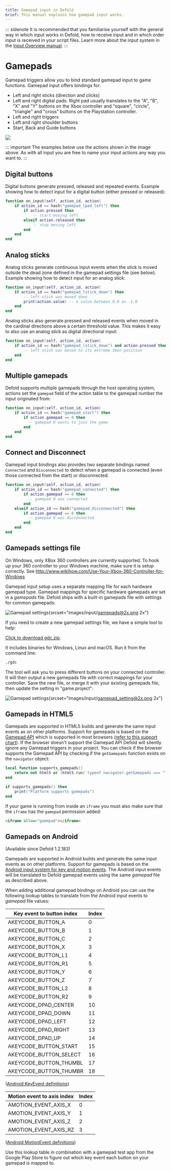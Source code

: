 ```yaml
---
title: Gamepad input in Defold
brief: This manual explains how gamepad input works.
---
```


::: sidenote
It is recommended that you familiarise yourself with the general way in which input works in Defold, how to receive input and in which order input is received in your script files. Learn more about the input system in the [Input Overview manual](/manuals/input).
:::

# Gamepads
Gamepad triggers allow you to bind standard gamepad input to game functions. Gamepad input offers bindings for:

- Left and right sticks (direction and clicks)
- Left and right digital pads. Right pad usually translates to the "A", "B", "X" and "Y" buttons on the Xbox controller and "square", "circle", "triangle" and "cross" buttons on the Playstation controller.
- Left and right triggers
- Left and right shoulder buttons
- Start, Back and Guide buttons

![](images/input/gamepad_bindings.png)

::: important
The examples below use the actions shown in the image above. As with all input you are free to name your input actions any way you want to.
:::

## Digital buttons
Digital buttons generate pressed, released and repeated events. Example showing how to detect input for a digital button (either pressed or released):

```lua
function on_input(self, action_id, action)
    if action_id == hash("gamepad_lpad_left") then
        if action.pressed then
            -- start moving left
        elseif action.released then
            -- stop moving left
        end
    end
end
```

## Analog sticks
Analog sticks generate continuous input events when the stick is moved outside the dead zone defined in the gamepad settings file (see below). Example showing how to detect input for an analog stick:

```lua
function on_input(self, action_id, action)
    if action_id == hash("gamepad_lstick_down") then
        -- left stick was moved down
        print(action.value) -- a value between 0.0 an -1.0
    end
end
```

Analog sticks also generate pressed and released events when moved in the cardinal directions above a certain threshold value. This makes it easy to also use an analog stick as digital directional input:

```lua
function on_input(self, action_id, action)
    if action_id == hash("gamepad_lstick_down") and action.pressed then
        -- left stick was moved to its extreme down position
    end
end
```

## Multiple gamepads
Defold supports multiple gamepads through the host operating system, actions set the `gamepad` field of the action table to the gamepad number the input originated from:

```lua
function on_input(self, action_id, action)
    if action_id == hash("gamepad_start") then
        if action.gamepad == 0 then
          -- gamepad 0 wants to join the game
        end
    end
end
```

## Connect and Disconnect
Gamepad input bindings also provides two separate bindings named `Connected` and `Disconnected` to detect when a gamepad is connected (even those connected from the start) or disconnected.

```lua
function on_input(self, action_id, action)
    if action_id == hash("gamepad_connected") then
        if action.gamepad == 0 then
          -- gamepad 0 was connected
        end
    elseif action_id == hash("gamepad_dicconnected") then
        if action.gamepad == 0 then
          -- gamepad 0 was dicconnected
        end
    end
end
```

## Gamepads settings file
On Windows, only XBox 360 controllers are currently supported. To hook up your 360 controller to your Windows machine, make sure it is setup correctly. See http://www.wikihow.com/Use-Your-Xbox-360-Controller-for-Windows

Gamepad input setup uses a separate mapping file for each hardware gamepad type. Gamepad mappings for specific hardware gamepads are set in a *gamepads* file. Defold ships with a built-in gamepads file with settings for common gamepads:

![Gamepad settings](images/input/gamepads.png){srcset="images/input/gamepads@2x.png 2x"}

If you need to create a new gamepad settings file, we have a simple tool to help:

[Click to download gdc.zip](https://forum.defold.com/t/big-thread-of-gamepad-testing/56032).

It includes binaries for Windows, Linux and macOS. Run it from the command line:

```sh
./gdc
```

The tool will ask you to press different buttons on your connected controller. It will then output a new gamepads file with correct mappings for your controller. Save the new file, or merge it with your existing gamepads file, then update the setting in "game.project":

![Gamepad settings](images/input/gamepad_setting.png){srcset="images/input/gamepad_setting@2x.png 2x"}

## Gamepads in HTML5
Gamepads are supported in HTML5 builds and generate the same input events as on other platforms. Support for gamepads is based on the [Gamepad API](https://www.w3.org/TR/gamepad/) which is supported in most browsers ([refer to this support chart](https://caniuse.com/?search=gamepad)). If the browser doesn't support the Gamepad API Defold will silently ignore any Gamepad triggers in your project. You can check if the browser supports the Gamepad API by checking if the `getGamepads` function exists on the `navigator` object:

```lua
local function supports_gamepads()
    return not html5 or (html5.run('typeof navigator.getGamepads === "function"') == "true")
end

if supports_gamepads() then
    print("Platform supports gamepads")
end
```

If your game is running from inside an `iframe` you must also make sure that the `iframe` has the `gamepad` permission added:

```html
<iframe allow="gamepad"></iframe>
```

## Gamepads on Android
(Available since Defold 1.2.183)

Gamepads are supported in Android builds and generate the same input events as on other platforms. Support for gamepads is based on the [Android input system for key and motion events](https://developer.android.com/training/game-controllers/controller-input). The Android input events will be translated to Defold gamepad events using the same *gamepad* file as described above.

When adding additional gamepad bindings on Android you can use the following lookup tables to translate from the Android input events to *gamepad* file values:

| Key event to button index   | Index |
|-----------------------------|-------|
| AKEYCODE_BUTTON_A           | 0     |
| AKEYCODE_BUTTON_B           | 1     |
| AKEYCODE_BUTTON_C           | 2     |
| AKEYCODE_BUTTON_X           | 3     |
| AKEYCODE_BUTTON_L1          | 4     |
| AKEYCODE_BUTTON_R1          | 5     |
| AKEYCODE_BUTTON_Y           | 6     |
| AKEYCODE_BUTTON_Z           | 7     |
| AKEYCODE_BUTTON_L2          | 8     |
| AKEYCODE_BUTTON_R2          | 9     |
| AKEYCODE_DPAD_CENTER        | 10    |
| AKEYCODE_DPAD_DOWN          | 11    |
| AKEYCODE_DPAD_LEFT          | 12    |
| AKEYCODE_DPAD_RIGHT         | 13    |
| AKEYCODE_DPAD_UP            | 14    |
| AKEYCODE_BUTTON_START       | 15    |
| AKEYCODE_BUTTON_SELECT      | 16    |
| AKEYCODE_BUTTON_THUMBL      | 17    |
| AKEYCODE_BUTTON_THUMBR      | 18    |

([Android KeyEvent definitions](https://developer.android.com/ndk/reference/group/input#group___input_1gafccd240f973cf154952fb917c9209719))

| Motion event to axis index  | Index |
|-----------------------------|-------|
| AMOTION_EVENT_AXIS_X        | 0     |
| AMOTION_EVENT_AXIS_Y        | 1     |
| AMOTION_EVENT_AXIS_Z        | 2     |
| AMOTION_EVENT_AXIS_RZ       | 3     |

([Android MotionEvent definitions](https://developer.android.com/ndk/reference/group/input#group___input_1ga157d5577a5b2f5986037d0d09c7dc77d))

Use this lookup table in combination with a gamepad test app from the Google Play Store to figure out which key event each button on your gamepad is mapped to.
